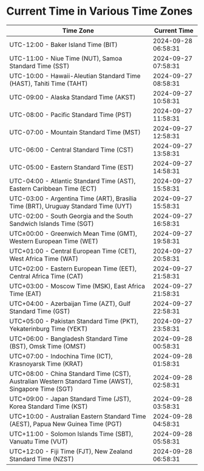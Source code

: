 # Current Time in Various Time Zones

| Time Zone | Current Time |
|-----------|--------------|
| UTC-12:00 - Baker Island Time (BIT) | 2024-09-28 06:58:31 |
| UTC-11:00 - Niue Time (NUT), Samoa Standard Time (SST) | 2024-09-27 07:58:31 |
| UTC-10:00 - Hawaii-Aleutian Standard Time (HAST), Tahiti Time (TAHT) | 2024-09-27 08:58:31 |
| UTC-09:00 - Alaska Standard Time (AKST) | 2024-09-27 10:58:31 |
| UTC-08:00 - Pacific Standard Time (PST) | 2024-09-27 11:58:31 |
| UTC-07:00 - Mountain Standard Time (MST) | 2024-09-27 12:58:31 |
| UTC-06:00 - Central Standard Time (CST) | 2024-09-27 13:58:31 |
| UTC-05:00 - Eastern Standard Time (EST) | 2024-09-27 14:58:31 |
| UTC-04:00 - Atlantic Standard Time (AST), Eastern Caribbean Time (ECT) | 2024-09-27 15:58:31 |
| UTC-03:00 - Argentina Time (ART), Brasília Time (BRT), Uruguay Standard Time (UYT) | 2024-09-27 15:58:31 |
| UTC-02:00 - South Georgia and the South Sandwich Islands Time (SGT) | 2024-09-27 16:58:31 |
| UTC±00:00 - Greenwich Mean Time (GMT), Western European Time (WET) | 2024-09-27 19:58:31 |
| UTC+01:00 - Central European Time (CET), West Africa Time (WAT) | 2024-09-27 20:58:31 |
| UTC+02:00 - Eastern European Time (EET), Central Africa Time (CAT) | 2024-09-27 21:58:31 |
| UTC+03:00 - Moscow Time (MSK), East Africa Time (EAT) | 2024-09-27 21:58:31 |
| UTC+04:00 - Azerbaijan Time (AZT), Gulf Standard Time (GST) | 2024-09-27 22:58:31 |
| UTC+05:00 - Pakistan Standard Time (PKT), Yekaterinburg Time (YEKT) | 2024-09-27 23:58:31 |
| UTC+06:00 - Bangladesh Standard Time (BST), Omsk Time (OMST) | 2024-09-28 00:58:31 |
| UTC+07:00 - Indochina Time (ICT), Krasnoyarsk Time (KRAT) | 2024-09-28 01:58:31 |
| UTC+08:00 - China Standard Time (CST), Australian Western Standard Time (AWST), Singapore Time (SGT) | 2024-09-28 02:58:31 |
| UTC+09:00 - Japan Standard Time (JST), Korea Standard Time (KST) | 2024-09-28 03:58:31 |
| UTC+10:00 - Australian Eastern Standard Time (AEST), Papua New Guinea Time (PGT) | 2024-09-28 04:58:31 |
| UTC+11:00 - Solomon Islands Time (SBT), Vanuatu Time (VUT) | 2024-09-28 05:58:31 |
| UTC+12:00 - Fiji Time (FJT), New Zealand Standard Time (NZST) | 2024-09-28 06:58:31 |
